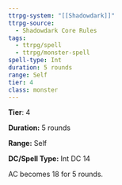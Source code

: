 ```yaml
---
ttrpg-system: "[[Shadowdark]]"
ttrpg-source:
  - Shadowdark Core Rules
tags:
  - ttrpg/spell
  - ttrpg/monster-spell
spell-type: Int
duration: 5 rounds
range: Self
tier: 4
class: monster
---
```

**Tier**: 4

**Duration:** 5 rounds

**Range:** Self

**DC/Spell Type:** Int DC 14

AC becomes 18 for 5 rounds.
